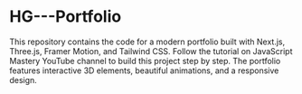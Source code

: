 # HG---Portfolio
This repository contains the code for a modern portfolio built with Next.js, Three.js, Framer Motion, and Tailwind CSS. Follow the tutorial on JavaScript Mastery YouTube channel to build this project step by step. The portfolio features interactive 3D elements, beautiful animations, and a responsive design.
